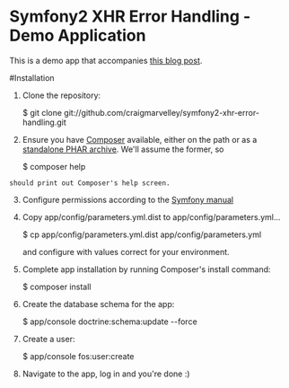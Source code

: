 Symfony2 XHR Error Handling - Demo Application
===============

This is a demo app that accompanies [this blog post](http://marvelley.com/2012/12/20/symfony2-json-responses-for-xhr-errors-and-authentication-failures/).

#Installation

  1. Clone the repository:

        $ git clone git://github.com/craigmarvelley/symfony2-xhr-error-handling.git

  2. Ensure you have [Composer](http://getcomposer.org) available, either on the path or as a [standalone PHAR archive](http://symfony.com/doc/current/book/installation.html#option-1-composer). We'll assume the former, so 

        $ composer help
    
    should print out Composer's help screen.
  
  3. Configure permissions according to the [Symfony manual](http://symfony.com/doc/current/book/installation.html#configuration-and-setup)
        
  4. Copy app/config/parameters.yml.dist to app/config/parameters.yml... 

        $ cp app/config/parameters.yml.dist app/config/parameters.yml
  
     and configure with values correct for your environment.

  5. Complete app installation by running Composer's install command:

        $ composer install

  6. Create the database schema for the app:

        $ app/console doctrine:schema:update --force

  7. Create a user:
  
        $ app/console fos:user:create
        
  8. Navigate to the app, log in and you're done :)
